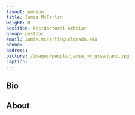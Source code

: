 ```yaml
---
layout: person
title: Jamie McFarlin
weight: 8
position: Postdoctoral Scholar
group: postdoc
email: Jamie.McFarlin@colorado.edu
phone:
address:
picture: /images/people/jamie_nw_greenland.jpg
caption:
---
```


## Bio

## About
